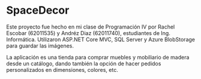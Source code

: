 # SpaceDecor
Este proyecto fue hecho en mi clase de Programación IV por Rachel Escobar (62011535) y Andréz Diaz (62011740), estudiantes de Ing. Informática. Utilizaron ASP.NET Core MVC, SQL Server y Azure BlobStorage para guardar las imágenes.

La aplicación es una tienda para comprar muebles y mobiliario de madera desde un catálogo, dando también la opción de hacer pedidos personalizados en dimensiones, colores, etc.
